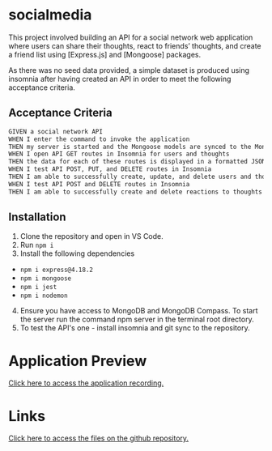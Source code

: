 # socialmedia

This project involved building an API for a social network web application where users can share their thoughts, react to friends’ thoughts, and create a friend list using [Express.js] and [Mongoose] packages.

As there was no seed data provided, a simple dataset is produced using insomnia after having created an API in order to meet the following acceptance criteria.

## Acceptance Criteria

```md
GIVEN a social network API
WHEN I enter the command to invoke the application
THEN my server is started and the Mongoose models are synced to the MongoDB database
WHEN I open API GET routes in Insomnia for users and thoughts
THEN the data for each of these routes is displayed in a formatted JSON
WHEN I test API POST, PUT, and DELETE routes in Insomnia
THEN I am able to successfully create, update, and delete users and thoughts in my database
WHEN I test API POST and DELETE routes in Insomnia
THEN I am able to successfully create and delete reactions to thoughts and add and remove friends to a user’s friend list
```
## Installation

1. Clone the repository and open in VS Code.
2. Run `npm i`
3. Install the following dependencies
* `npm i express@4.18.2`
* `npm i mongoose`
* `npm i jest`
* `npm i nodemon`
4. Ensure you have access to MongoDB and MongoDB Compass.
To start the server run the command npm server in the terminal root directory.
5. To test the API's one - install insomnia and git sync to the repository.

# Application Preview

[Click here to access the application recording.](https://drive.google.com/file/d/1l_LYC6k5I2JoX_eZrbAZM2FJC9R7P_bC/view)

# Links

[Click here to access the files on the github repository.](https://github.com/fadumaabdi/socialmedia)

